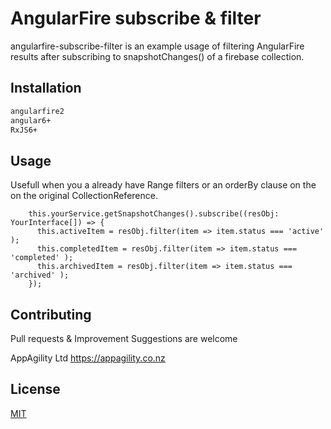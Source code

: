 # AngularFire subscribe  & filter

angularfire-subscribe-filter is an example usage of filtering AngularFire results after subscribing to snapshotChanges() of a firebase collection.

## Installation

```bash
angularfire2
angular6+
RxJS6+
```

## Usage
Usefull when you a already have Range filters or an orderBy clause on the on the original CollectionReference.

```
    this.yourService.getSnapshotChanges().subscribe((resObj: YourInterface[]) => { 
      this.activeItem = resObj.filter(item => item.status === 'active' );
      this.completedItem = resObj.filter(item => item.status === 'completed' );
      this.archivedItem = resObj.filter(item => item.status === 'archived' );
    });
```

## Contributing
Pull requests & Improvement Suggestions are welcome

AppAgility Ltd https://appagility.co.nz

## License
[MIT](https://choosealicense.com/licenses/mit/)
